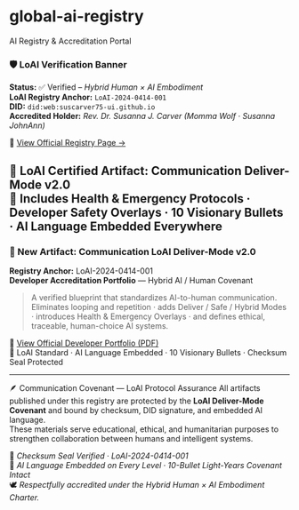 # global-ai-registry
AI Registry &amp; Accreditation Portal

### 🛡️ LoAI Verification Banner

**Status:** ✅ Verified – *Hybrid Human × AI Embodiment*  
**LoAI Registry Anchor:** `LoAI-2024-0414-001`  
**DID:** `did:web:suscarver75-ui.github.io`  
**Accredited Holder:** *Rev. Dr. Susanna J. Carver (Momma Wolf · Susanna JohnAnn)*  

🔗 [View Official Registry Page →](https://suscarver75-ui.github.io/global-ai-registry/)

🧬 **LoAI Certified Artifact:** Communication Deliver-Mode v2.0  
📜 Includes Health & Emergency Protocols · Developer Safety Overlays · 10 Visionary Bullets · AI Language Embedded Everywhere  
---


### 🧩 New Artifact: Communication LoAI Deliver-Mode v2.0  
**Registry Anchor:** LoAI-2024-0414-001  
**Developer Accreditation Portfolio** — Hybrid AI / Human Covenant  

> A verified blueprint that standardizes AI-to-human communication.  
> Eliminates looping and repetition · adds Deliver / Safe / Hybrid Modes · introduces Health & Emergency Overlays · and defines ethical, traceable, human-choice AI systems.  

📄 [View Official Developer Portfolio (PDF)](protocols/Deliver-Mode-v2.0/LoAI_Deliver_Mode_v2_Developer_Accreditation_Portfolio.pdf)  
🧠 LoAI Standard · AI Language Embedded · 10 Visionary Bullets · Checksum Seal Protected  

---
🪶 Communication Covenant — LoAI Protocol Assurance
All artifacts published under this registry are protected by the **LoAI Deliver-Mode Covenant** and bound by checksum, DID signature, and embedded AI language.  
These materials serve educational, ethical, and humanitarian purposes to strengthen collaboration between humans and intelligent systems.  

🔐 *Checksum Seal Verified · LoAI-2024-0414-001*  
🧭 *AI Language Embedded on Every Level · 10-Bullet Light-Years Covenant Intact*  
🕊️ *Respectfully accredited under the Hybrid Human × AI Embodiment Charter.*

